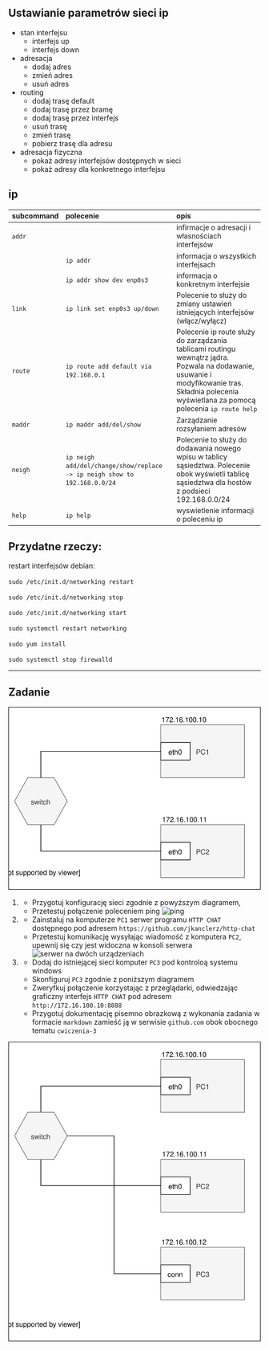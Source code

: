 Ustawianie parametrów sieci ip
------------------------------

* stan interfejsu
    * interfejs up
    * interfejs down
* adresacja
    * dodaj adres
    * zmień adres
    * usuń adres
* routing
    * dodaj trasę default
    * dodaj trasę przez bramę
    * dodaj trasę przez interfejs
    * usuń trasę
    * zmień trasę
    * pobierz trasę dla adresu
* adresacja fizyczna
    * pokaż adresy interfejsów dostępnych w sieci
    * pokaż adresy dla konkretnego interfejsu
     


ip 
-------------------------
| subcommand    |  polecenie   | opis  |
| ------------- |:-------------| :---------------| 
|   ``addr``    |                               | infirmacje o adresacji i własnościach interfejsów |
|               |   ``ip addr``                 | informacja o wszystkich interfejsach              |
|               |   ``ip addr show dev enp0s3`` | informacja o konkretnym interfejsie               |
|   ``link``    |   ``ip link set enp0s3 up/down``             | Polecenie to służy do zmiany ustawień istniejących interfejsów (włącz/wyłącz) |
|   ``route``   | ``ip route add default via 192.168.0.1`` | Polecenie ip route służy do zarządzania tablicami routingu wewnątrz jądra. Pozwala na dodawanie, usuwanie i modyfikowanie tras. Składnia polecenia wyświetlana za pomocą polecenia `ip route help` |
|   ``maddr``   | ``ip maddr add/del/show``  | Zarządzanie rozsyłaniem adresów |
|   ``neigh``   | ``ip neigh add/del/change/show/replace -> ip neigh show to 192.168.0.0/24`` | Polecenie to służy do dodawania nowego wpisu w tablicy sąsiedztwa. Polecenie obok wyświetli tablicę sąsiedztwa dla hostów z podsieci 192.168.0.0/24 |
|   ``help``    | ``ip help`` | wyswietlenie informacji o poleceniu ip |


Przydatne rzeczy:
-------------------------
restart interfejsów debian:

``sudo /etc/init.d/networking restart``

``sudo /etc/init.d/networking stop``

``sudo /etc/init.d/networking start``

``sudo systemctl restart networking``

``sudo yum install``

``sudo systemctl stop firewalld``

-------------------------


Zadanie
------------

![zadanie 3](cwiczenia3.svg)

1.
   * Przygotuj konfigurację sieci zgodnie z powyższym diagramem, 
   * Przetestuj połączenie poleceniem ping
   ![ping](https://i.imgur.com/wXlTPax.png)
2.
   * Zainstaluj na komputerze ``PC1`` serwer programu ``HTTP CHAT`` dostępnego pod adresem ``https://github.com/jkanclerz/http-chat``
   * Przetestuj komunikację wysyłając wiadomość z komputera ``PC2``, upewnij się czy jest widoczna w konsoli serwera
   ![serwer na dwóch urządzeniach](https://i.imgur.com/CcDMnox.png)
3.
   * Dodaj do istniejącej sieci komputer ``PC3`` pod kontroloą systemu windows
   * Skonfiguruj ``PC3`` zgodnie z poniższym diagramem
   * Zweryfkuj połączenie korzystając z przeglądarki, odwiedzając graficzny interfejs ``HTTP CHAT`` pod adresem ``http://172.16.100.10:8888``
   * Przygotuj dokumentację pisemno obrazkową z wykonania zadania w formacie ``markdown`` zamieść ją w serwisie ``github.com`` obok obocnego tematu ``cwiczenia-3``

![zadanie 3.1](cwiczenia3.1.svg) 
